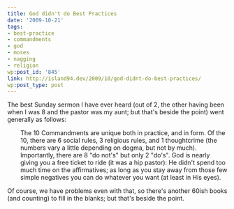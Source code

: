 ```yaml
---
title: God didn't do Best Practices
date: '2009-10-21'
tags:
- best-practice
- commandments
- god
- moses
- nagging
- religion
wp:post_id: '845'
link: http://island94.dev/2009/10/god-didnt-do-best-practices/
wp:post_type: post
---
```


The best Sunday sermon I have ever heard (out of 2, the other having been when I was 8 and the pastor was my aunt; but that's beside the point) went generally as follows:
<p style="padding-left: 30px;">The 10 Commandments are unique both in practice, and in form. Of the 10, there are 6 social rules, 3 religious rules, and 1 thoughtcrime (the numbers vary a little depending on dogma, but not by much). Importantly, there are 8 "do not's" but only 2 "do's". God is nearly giving you a free ticket to ride (it was a hip pastor): He didn't spend too much time on the affirmatives; as long as you stay away from those few simple negatives you can do whatever you want (at least in His eyes).</p>
Of course, we have problems even with that, so there's another 60ish books (and counting) to fill in the blanks; but that's beside the point.
